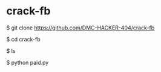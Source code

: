 # crack-fb


$ git clone https://github.com/DMC-HACKER-404/crack-fb

$ cd crack-fb

$ ls

$ python paid.py
